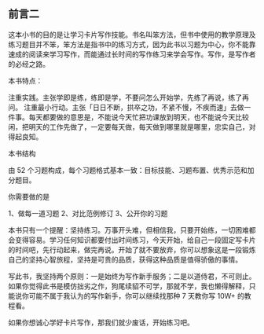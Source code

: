 ## 前言二

这本小书的目的是让学习卡片写作技能。书名叫笨方法，但书中使用的教学原理及练习题目并不笨，笨方法是指书中的练习方式，因为此书以习题为中心，你不能靠速成的阅读来学习写作，而能通过长时间的写作练习来学会写作。写作，是写作者的必经之路。

本书特点：

注重实践。主张学即是练，练即是学，不要问怎么开始学，先练了再说，练了再问。
注重最小行动。主张「日日不断，拱卒之功，不紧不慢，不疾而速」去做一件事。每天都要做的意思是，不能说今天忙把功课放到明天，也不能说今天比较闲，把明天的工作先做了，一定要每天做，每天做到哪里就是哪里，忠实自己，对得起良知。

本书结构

由 52 个习题构成，每个习题格式基本一致：目标技能、习题布置、优秀示范和加分题目。

你需要做的是

1、做每一道习题
2、对比范例修订
3、公开你的习题

本书只有一个提醒：坚持练习。万事开头难，但相信我，只要开始练，一切困难都会变得容易。学习任何知识都要付出时间练习，今天开始，给自己一段固定写卡片的时间吧，先行动起来，做完再说。开始了就不要放弃，你可以想象这是一段锻炼自己的坚持心智旅程，坚持是可贵的品质，获得这种品质是值得骄傲的事情。

写此书，我坚持两个原则：一是始终为写作新手服务；二是以道侍君，不可则止。如果你觉得此书是模仿拙劣之作，狗尾续貂不可学，那就不学，我也懒得解释，只能说你可能不属于我认为的写作新手，你可以继续找那种 7 天教你写 10W+ 的教程看。

如果你想诚心学好卡片写作，那我们就少废话，开始练习吧。



